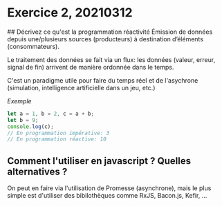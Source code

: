 # Exercice 2, 20210312

## Décrivez ce qu'est la programmation réactivité
Émission de données depuis une/plusieurs sources (producteurs) à destination d’éléments (consommateurs).

Le traitement des données se fait via un flux: les données (valeur, erreur, signal de fin) arrivent de manière ordonnée dans le temps.

C'est un paradigme utile pour faire du temps réel et de l'asychrone (simulation, intelligence artificielle dans un jeu, etc.)

_Exemple_

```javascript
let a = 1, b = 2, c = a + b;
let b = 9;
console.log(c);
// En programmation impérative: 3
// En programmation réactive: 10
```

## Comment l'utiliser en javascript ? Quelles alternatives ?

On peut en faire via l'utilisation de Promesse (asynchrone), mais le plus simple est d'utiliser des bibilothèques comme RxJS, Bacon.js, Kefir, …